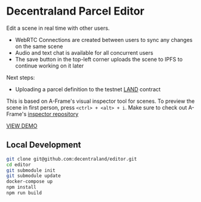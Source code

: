 # Decentraland Parcel Editor

Edit a scene in real time with other users.

* WebRTC Connections are created between users to sync any changes on the same scene
* Audio and text chat is available for all concurrent users
* The save button in the top-left corner uploads the scene to IPFS to continue working on it later

Next steps:

* Uploading a parcel definition to the testnet [LAND](https://github.com/decentraland/land) contract

This is based on A-Frame's visual inspector tool for scenes. To preview the scene in first person, press
`<ctrl> + <alt> + i`. Make sure to check out A-Frame's [inspector repository](https://github.com/a-frame/inspector)

[VIEW DEMO](https://editor.decentraland.org)

## Local Development

```bash
git clone git@github.com:decentraland/editor.git
cd editor
git submodule init
git submodule update
docker-compose up
npm install
npm run build
```
